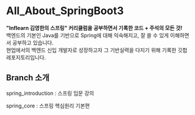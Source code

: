 # All_About_SpringBoot3
<strong>"Inflearn 김영한의 스프링" 커리큘럼을 공부하면서 기록한 코드 + 주석의 모든 것!</strong> <br>
백엔드의 기본인 Java를 기반으로 Spring에 대해 익숙해지고, 잘 쓸 수 있게 이해하면서 공부하고 있습니다. <br>
현업에서의 백엔드 신입 개발자로 성장하고자 그 기반실력을 다지기 위해 기록한 깃헙 레포지토리입니다. <br>

## Branch 소개 

spring_introduction : 스프링 입문 강의

spring_core : 스프링 핵심원리 기본편 
